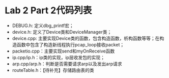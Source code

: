 # Lab 2 Part 2代码列表
- DEBUG.h: 定义dbg_printf宏；
- device.h: 定义了Device类和DeviceManager类；
- device.cpp: 主要实现Device类的函数，包含构造函数，析构函数等等；在构造函数中包含了构造新线程执行pcap_loop接收packet；
- packetio.cpp：主要实现send和myOnReceive函数
- ip.cpp/ip.h：ip类的实现，ip层收发包的实现；
- arp.cpp/arp.h：判断是否需要请求arp以及发出arp请求
- routeTable.h：【待补充】存储路由表的类